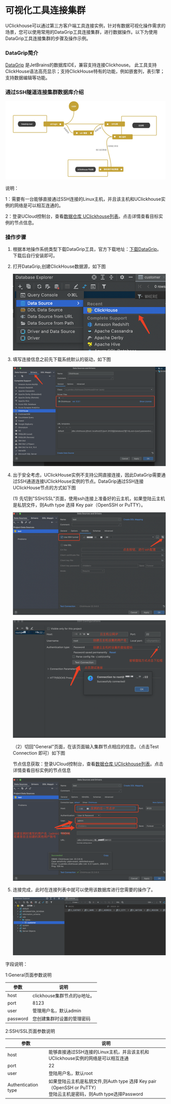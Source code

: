 # 可视化工具连接集群

UClickhouse可以通过第三方客户端工具连接实例，针对有数据可视化操作需求的场景，您可以使用常用的DataGrip工具连接集群，进行数据操作。以下为使用DataGrip工具连接集群的步骤及操作示例。

### DataGrip简介

[DataGrip](https://www.jetbrains.com/datagrip/) 是JetBrains的数据库IDE，兼容支持连接Clickhouse。 此工具支持ClickHouse语法高亮显示；支持ClickHouse特有的功能，例如嵌套列，表引擎；支持数据编辑等功能。

### 通过SSH隧道连接集群数据库介绍

![client-ck-connect](../../images/client-ck-connect.png)

说明：

1：需要有一台能够直接通过SSH连接的Linux主机，并且该主机和UClickhouse实例的网络是可以相互连通的。

2：登录UCloud控制台，查看[数据仓库 UClickhouse列表](https://console.ucloud.cn/udw/clickhouse)。点击详情查看目标实例的节点信息。

### 操作步骤

  1. 根据本地操作系统类型下载DataGrip工具，官方下载地址：[下载DataGrip](https://www.jetbrains.com/datagrip/)。下载后自行安装即可。

  2. 打开DataGrip,创建ClickHouse数据源，如下图

     ![image-20220721163727084](../../images/datagrip-create.png)

  3. 填写连接信息之前先下载系统默认的驱动，如下图

     ![image-20220721161619143](../../images/driver-download.png)

  4. 出于安全考虑，UClickHouse实例不支持公网直接连接，因此DataGrip需要通过SSH通道连接UClickHouse实例的节点。DataGrip通过SSH连接UClickHouse节点的方式如下图

     (1) 先切到"SSH/SSL"页面，使用ssh连接上准备好的云主机，如果登陆云主机是私钥文件，则Auth type 选择 Key pair（OpenSSH or PuTTY）。

     ![image-20220724145958123](../../images/ssh-connect-1.png)

     ![image-20220724150626192](../../images/ssh-connect-2.png)

     （2）切回"General"页面，在该页面输入集群节点相应的信息。（点击Test Connection 即可）如下图

     节点信息获取：登录UCloud控制台，查看[数据仓库 UClickhouse列表](https://console.ucloud.cn/udw/clickhouse)。点击详情查看目标实例的节点信息

     ![image-20220724150954297](../../images/ssh-connect-3.png)

  5. 连接完成，此时在连接列表中就可以使用该数据库进行您需要的操作了。

     ![image-20220721163601267](../../images/ssh-connect-4.png)

     

字段说明：

1:General页面参数说明

| 参数     | 说明                         |
| -------- | ---------------------------- |
| host     | clickhouse集群节点的ip地址。 |
| port     | 8123                         |
| user     | 管理用户名，默认admin        |
| password | 您创建集群时设置的管理密码   |

2:SSH/SSL页面参数说明

| 参数                | 说明                                                         |
| ------------------- | ------------------------------------------------------------ |
| host                | 能够直接通过SSH连接的Linux主机，并且该主机和UClickhouse实例的网络是可以相互连通 |
| port                | 22                                                           |
| user                | 登陆用户名，默认root                                         |
| Authentication type | 如果登陆云主机是私钥文件,则Auth type 选择 Key pair（OpenSSH or PuTTY）<br />登陆云主机是密码，则Auth type选择Password |





